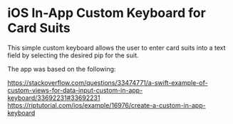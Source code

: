 #  iOS In-App Custom Keyboard for Card Suits 

This simple custom keyboard allows the user to enter card suits into a text field by selecting the desired pip for the suit.

The app was based on the following:

https://stackoverflow.com/questions/33474771/a-swift-example-of-custom-views-for-data-input-custom-in-app-keyboard/33692231#33692231
https://riptutorial.com/ios/example/16976/create-a-custom-in-app-keyboard
